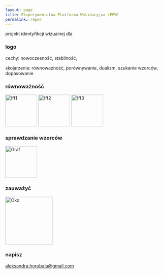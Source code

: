 ```yaml
---
layout: page
title: Eksperymentalna Platforma Walidacyjna (EPW)
permalink: /epw/
---
```


projekt identyfikcji wizualnej dla

### logo

cechy: nowoczesność, stabilność,

skojarzenia: równoważność, porównywanie, dualizm, szukanie wzorców, dopasowanie

### równoważność

<img src="{{ site.baseurl }}/images/epw/iff1.jpg" onclick="toggle()" alt="Iff1" style="width: 100px;"/>
<img src="{{ site.baseurl }}/images/epw/iff2.jpg" onclick="toggle()" alt="Iff2" style="width: 100px;"/>
<img src="{{ site.baseurl }}/images/epw/iff3.jpg" onclick="toggle()" alt="Iff3" style="width: 100px;"/>

### sprawdzanie wzorców

<img src="{{ site.baseurl }}/images/epw/graf.jpg" onclick="toggle()" alt="Graf" style="width: 100px;"/>

### zauważyć

<img src="{{ site.baseurl }}/images/epw/oko.jpg" onclick="toggle()" alt="Oko" style="width: 150px;"/>

### napisz

[aleksandra.horubala@gmail.com](mailto:aleksandra.horubala@gmail.com)
